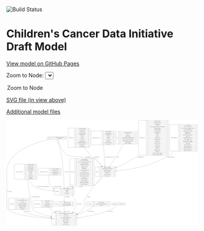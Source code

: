 <link rel='stylesheet' href="assets/style.css">
<link rel='stylesheet' href="https://unpkg.com/leaflet@1.5.1/dist/leaflet.css" integrity="sha512-xwE/Az9zrjBIphAcBb3F6JVqxf46+CDLwfLMHloNu6KEQCAWi6HcDUbeOfBIptF7tcCzusKFjFw2yuvEpDL9wQ==" crossorigin="">
<script type="text/javascript" src="https://code.jquery.com/jquery-3.2.1.min.js"></script>
<script type="text/javascript"  src="https://unpkg.com/leaflet@1.5.1/dist/leaflet.js"></script>
<script type="text/javascript" src="assets/actions.js"></script>

![Build Status](https://github.com/CBIIT/ccdi-model/actions/workflows/model-test-and-deploy.yml/badge.svg)

# Children's Cancer Data Initiative Draft Model

[View model on GitHub Pages](https://cbiit.github.io/ccdi-model/)



Zoom to Node: <select id="node_select">
  <option value="">Zoom to Node</option>
</select>
<div id="model"></div>

<p>
<a href="./model-desc/ccdi-model.svg">SVG file (in view above)</a>
<p>
<a href="./model-desc">Additional model files</a>
<div id='graph' style='display:off;'>
<svg width="3145pt" height="1735pt"
 viewBox="0.00 0.00 3145.30 1735.00" xmlns="http://www.w3.org/2000/svg" xmlns:xlink="http://www.w3.org/1999/xlink">
<g id="graph0" class="graph" transform="scale(1 1) rotate(0) translate(4 1731)">
<title>Perl</title>
<polygon fill="#ffffff" stroke="transparent" points="-4,4 -4,-1731 3141.3036,-1731 3141.3036,4 -4,4"/>
<!-- sequencing_file -->
<g id="node1" class="node">
<title>sequencing_file</title>
<path fill="none" stroke="#000000" d="M2181.3036,-1151.5C2181.3036,-1151.5 2650.3036,-1151.5 2650.3036,-1151.5 2656.3036,-1151.5 2662.3036,-1157.5 2662.3036,-1163.5 2662.3036,-1163.5 2662.3036,-1714.5 2662.3036,-1714.5 2662.3036,-1720.5 2656.3036,-1726.5 2650.3036,-1726.5 2650.3036,-1726.5 2181.3036,-1726.5 2181.3036,-1726.5 2175.3036,-1726.5 2169.3036,-1720.5 2169.3036,-1714.5 2169.3036,-1714.5 2169.3036,-1163.5 2169.3036,-1163.5 2169.3036,-1157.5 2175.3036,-1151.5 2181.3036,-1151.5"/>
<text text-anchor="middle" x="2233.3036" y="-1435.3" font-family="Times,serif" font-size="14.00" fill="#000000">sequencing_file</text>
<polyline fill="none" stroke="#000000" points="2297.3036,-1151.5 2297.3036,-1726.5 "/>
<text text-anchor="middle" x="2307.8036" y="-1435.3" font-family="Times,serif" font-size="14.00" fill="#000000"> </text>
<polyline fill="none" stroke="#000000" points="2318.3036,-1151.5 2318.3036,-1726.5 "/>
<text text-anchor="middle" x="2479.8036" y="-1711.3" font-family="Times,serif" font-size="14.00" fill="#000000">avg_read_length</text>
<polyline fill="none" stroke="#000000" points="2318.3036,-1703.5 2641.3036,-1703.5 "/>
<text text-anchor="middle" x="2479.8036" y="-1688.3" font-family="Times,serif" font-size="14.00" fill="#000000">checksum_algorithm</text>
<polyline fill="none" stroke="#000000" points="2318.3036,-1680.5 2641.3036,-1680.5 "/>
<text text-anchor="middle" x="2479.8036" y="-1665.3" font-family="Times,serif" font-size="14.00" fill="#000000">checksum_value</text>
<polyline fill="none" stroke="#000000" points="2318.3036,-1657.5 2641.3036,-1657.5 "/>
<text text-anchor="middle" x="2479.8036" y="-1642.3" font-family="Times,serif" font-size="14.00" fill="#000000">coverage</text>
<polyline fill="none" stroke="#000000" points="2318.3036,-1634.5 2641.3036,-1634.5 "/>
<text text-anchor="middle" x="2479.8036" y="-1619.3" font-family="Times,serif" font-size="14.00" fill="#000000">custom_assembly_fasta_file_for_alignment</text>
<polyline fill="none" stroke="#000000" points="2318.3036,-1611.5 2641.3036,-1611.5 "/>
<text text-anchor="middle" x="2479.8036" y="-1596.3" font-family="Times,serif" font-size="14.00" fill="#000000">dcf_indexd_guid</text>
<polyline fill="none" stroke="#000000" points="2318.3036,-1588.5 2641.3036,-1588.5 "/>
<text text-anchor="middle" x="2479.8036" y="-1573.3" font-family="Times,serif" font-size="14.00" fill="#000000">design_description</text>
<polyline fill="none" stroke="#000000" points="2318.3036,-1565.5 2641.3036,-1565.5 "/>
<text text-anchor="middle" x="2479.8036" y="-1550.3" font-family="Times,serif" font-size="14.00" fill="#000000">file_description</text>
<polyline fill="none" stroke="#000000" points="2318.3036,-1542.5 2641.3036,-1542.5 "/>
<text text-anchor="middle" x="2479.8036" y="-1527.3" font-family="Times,serif" font-size="14.00" fill="#000000">file_mapping_level</text>
<polyline fill="none" stroke="#000000" points="2318.3036,-1519.5 2641.3036,-1519.5 "/>
<text text-anchor="middle" x="2479.8036" y="-1504.3" font-family="Times,serif" font-size="14.00" fill="#000000">file_name</text>
<polyline fill="none" stroke="#000000" points="2318.3036,-1496.5 2641.3036,-1496.5 "/>
<text text-anchor="middle" x="2479.8036" y="-1481.3" font-family="Times,serif" font-size="14.00" fill="#000000">file_size</text>
<polyline fill="none" stroke="#000000" points="2318.3036,-1473.5 2641.3036,-1473.5 "/>
<text text-anchor="middle" x="2479.8036" y="-1458.3" font-family="Times,serif" font-size="14.00" fill="#000000">file_type</text>
<polyline fill="none" stroke="#000000" points="2318.3036,-1450.5 2641.3036,-1450.5 "/>
<text text-anchor="middle" x="2479.8036" y="-1435.3" font-family="Times,serif" font-size="14.00" fill="#000000">file_url_in_cds</text>
<polyline fill="none" stroke="#000000" points="2318.3036,-1427.5 2641.3036,-1427.5 "/>
<text text-anchor="middle" x="2479.8036" y="-1412.3" font-family="Times,serif" font-size="14.00" fill="#000000">instrument_model</text>
<polyline fill="none" stroke="#000000" points="2318.3036,-1404.5 2641.3036,-1404.5 "/>
<text text-anchor="middle" x="2479.8036" y="-1389.3" font-family="Times,serif" font-size="14.00" fill="#000000">library_id</text>
<polyline fill="none" stroke="#000000" points="2318.3036,-1381.5 2641.3036,-1381.5 "/>
<text text-anchor="middle" x="2479.8036" y="-1366.3" font-family="Times,serif" font-size="14.00" fill="#000000">library_layout</text>
<polyline fill="none" stroke="#000000" points="2318.3036,-1358.5 2641.3036,-1358.5 "/>
<text text-anchor="middle" x="2479.8036" y="-1343.3" font-family="Times,serif" font-size="14.00" fill="#000000">library_selection</text>
<polyline fill="none" stroke="#000000" points="2318.3036,-1335.5 2641.3036,-1335.5 "/>
<text text-anchor="middle" x="2479.8036" y="-1320.3" font-family="Times,serif" font-size="14.00" fill="#000000">library_source</text>
<polyline fill="none" stroke="#000000" points="2318.3036,-1312.5 2641.3036,-1312.5 "/>
<text text-anchor="middle" x="2479.8036" y="-1297.3" font-family="Times,serif" font-size="14.00" fill="#000000">library_strategy</text>
<polyline fill="none" stroke="#000000" points="2318.3036,-1289.5 2641.3036,-1289.5 "/>
<text text-anchor="middle" x="2479.8036" y="-1274.3" font-family="Times,serif" font-size="14.00" fill="#000000">md5sum</text>
<polyline fill="none" stroke="#000000" points="2318.3036,-1266.5 2641.3036,-1266.5 "/>
<text text-anchor="middle" x="2479.8036" y="-1251.3" font-family="Times,serif" font-size="14.00" fill="#000000">number_of_bp</text>
<polyline fill="none" stroke="#000000" points="2318.3036,-1243.5 2641.3036,-1243.5 "/>
<text text-anchor="middle" x="2479.8036" y="-1228.3" font-family="Times,serif" font-size="14.00" fill="#000000">number_of_reads</text>
<polyline fill="none" stroke="#000000" points="2318.3036,-1220.5 2641.3036,-1220.5 "/>
<text text-anchor="middle" x="2479.8036" y="-1205.3" font-family="Times,serif" font-size="14.00" fill="#000000">platform</text>
<polyline fill="none" stroke="#000000" points="2318.3036,-1197.5 2641.3036,-1197.5 "/>
<text text-anchor="middle" x="2479.8036" y="-1182.3" font-family="Times,serif" font-size="14.00" fill="#000000">reference_genome_assembly</text>
<polyline fill="none" stroke="#000000" points="2318.3036,-1174.5 2641.3036,-1174.5 "/>
<text text-anchor="middle" x="2479.8036" y="-1159.3" font-family="Times,serif" font-size="14.00" fill="#000000">sequence_alignment_software</text>
<polyline fill="none" stroke="#000000" points="2641.3036,-1151.5 2641.3036,-1726.5 "/>
<text text-anchor="middle" x="2651.8036" y="-1435.3" font-family="Times,serif" font-size="14.00" fill="#000000"> </text>
</g>
<!-- sample -->
<g id="node8" class="node">
<title>sample</title>
<path fill="none" stroke="#000000" d="M1466.8036,-800.5C1466.8036,-800.5 1780.8036,-800.5 1780.8036,-800.5 1786.8036,-800.5 1792.8036,-806.5 1792.8036,-812.5 1792.8036,-812.5 1792.8036,-949.5 1792.8036,-949.5 1792.8036,-955.5 1786.8036,-961.5 1780.8036,-961.5 1780.8036,-961.5 1466.8036,-961.5 1466.8036,-961.5 1460.8036,-961.5 1454.8036,-955.5 1454.8036,-949.5 1454.8036,-949.5 1454.8036,-812.5 1454.8036,-812.5 1454.8036,-806.5 1460.8036,-800.5 1466.8036,-800.5"/>
<text text-anchor="middle" x="1488.8036" y="-877.3" font-family="Times,serif" font-size="14.00" fill="#000000">sample</text>
<polyline fill="none" stroke="#000000" points="1522.8036,-800.5 1522.8036,-961.5 "/>
<text text-anchor="middle" x="1533.3036" y="-877.3" font-family="Times,serif" font-size="14.00" fill="#000000"> </text>
<polyline fill="none" stroke="#000000" points="1543.8036,-800.5 1543.8036,-961.5 "/>
<text text-anchor="middle" x="1657.8036" y="-946.3" font-family="Times,serif" font-size="14.00" fill="#000000">alternate_sample_id</text>
<polyline fill="none" stroke="#000000" points="1543.8036,-938.5 1771.8036,-938.5 "/>
<text text-anchor="middle" x="1657.8036" y="-923.3" font-family="Times,serif" font-size="14.00" fill="#000000">participant_age_at_collection</text>
<polyline fill="none" stroke="#000000" points="1543.8036,-915.5 1771.8036,-915.5 "/>
<text text-anchor="middle" x="1657.8036" y="-900.3" font-family="Times,serif" font-size="14.00" fill="#000000">sample_anatomic_site</text>
<polyline fill="none" stroke="#000000" points="1543.8036,-892.5 1771.8036,-892.5 "/>
<text text-anchor="middle" x="1657.8036" y="-877.3" font-family="Times,serif" font-size="14.00" fill="#000000">sample_description</text>
<polyline fill="none" stroke="#000000" points="1543.8036,-869.5 1771.8036,-869.5 "/>
<text text-anchor="middle" x="1657.8036" y="-854.3" font-family="Times,serif" font-size="14.00" fill="#000000">sample_id</text>
<polyline fill="none" stroke="#000000" points="1543.8036,-846.5 1771.8036,-846.5 "/>
<text text-anchor="middle" x="1657.8036" y="-831.3" font-family="Times,serif" font-size="14.00" fill="#000000">sample_tumor_status</text>
<polyline fill="none" stroke="#000000" points="1543.8036,-823.5 1771.8036,-823.5 "/>
<text text-anchor="middle" x="1657.8036" y="-808.3" font-family="Times,serif" font-size="14.00" fill="#000000">sample_type</text>
<polyline fill="none" stroke="#000000" points="1771.8036,-800.5 1771.8036,-961.5 "/>
<text text-anchor="middle" x="1782.3036" y="-877.3" font-family="Times,serif" font-size="14.00" fill="#000000"> </text>
</g>
<!-- sequencing_file&#45;&gt;sample -->
<g id="edge4" class="edge">
<title>sequencing_file&#45;&gt;sample</title>
<path fill="none" stroke="#000000" d="M2169.1177,-1157.5135C2166.3536,-1155.3104 2163.582,-1153.1385 2160.8036,-1151 2051.5277,-1066.8907 1911.9763,-997.6705 1802.5246,-950.38"/>
<polygon fill="#000000" stroke="#000000" points="1803.6021,-947.0337 1793.0326,-946.3012 1800.8384,-953.465 1803.6021,-947.0337"/>
<text text-anchor="middle" x="2201.3036" y="-1121.8" font-family="Times,serif" font-size="14.00" fill="#000000">of_sequencing_file</text>
</g>
<!-- study -->
<g id="node2" class="node">
<title>study</title>
<path fill="none" stroke="#000000" d="M751.8036,-.5C751.8036,-.5 1141.8036,-.5 1141.8036,-.5 1147.8036,-.5 1153.8036,-6.5 1153.8036,-12.5 1153.8036,-12.5 1153.8036,-195.5 1153.8036,-195.5 1153.8036,-201.5 1147.8036,-207.5 1141.8036,-207.5 1141.8036,-207.5 751.8036,-207.5 751.8036,-207.5 745.8036,-207.5 739.8036,-201.5 739.8036,-195.5 739.8036,-195.5 739.8036,-12.5 739.8036,-12.5 739.8036,-6.5 745.8036,-.5 751.8036,-.5"/>
<text text-anchor="middle" x="767.8036" y="-100.3" font-family="Times,serif" font-size="14.00" fill="#000000">study</text>
<polyline fill="none" stroke="#000000" points="795.8036,-.5 795.8036,-207.5 "/>
<text text-anchor="middle" x="806.3036" y="-100.3" font-family="Times,serif" font-size="14.00" fill="#000000"> </text>
<polyline fill="none" stroke="#000000" points="816.8036,-.5 816.8036,-207.5 "/>
<text text-anchor="middle" x="974.8036" y="-192.3" font-family="Times,serif" font-size="14.00" fill="#000000">experimental_strategy_and_data_subtype</text>
<polyline fill="none" stroke="#000000" points="816.8036,-184.5 1132.8036,-184.5 "/>
<text text-anchor="middle" x="974.8036" y="-169.3" font-family="Times,serif" font-size="14.00" fill="#000000">external_url</text>
<polyline fill="none" stroke="#000000" points="816.8036,-161.5 1132.8036,-161.5 "/>
<text text-anchor="middle" x="974.8036" y="-146.3" font-family="Times,serif" font-size="14.00" fill="#000000">phs_accession</text>
<polyline fill="none" stroke="#000000" points="816.8036,-138.5 1132.8036,-138.5 "/>
<text text-anchor="middle" x="974.8036" y="-123.3" font-family="Times,serif" font-size="14.00" fill="#000000">size_of_data_being_uploaded</text>
<polyline fill="none" stroke="#000000" points="816.8036,-115.5 1132.8036,-115.5 "/>
<text text-anchor="middle" x="974.8036" y="-100.3" font-family="Times,serif" font-size="14.00" fill="#000000">study_acronym</text>
<polyline fill="none" stroke="#000000" points="816.8036,-92.5 1132.8036,-92.5 "/>
<text text-anchor="middle" x="974.8036" y="-77.3" font-family="Times,serif" font-size="14.00" fill="#000000">study_data_types</text>
<polyline fill="none" stroke="#000000" points="816.8036,-69.5 1132.8036,-69.5 "/>
<text text-anchor="middle" x="974.8036" y="-54.3" font-family="Times,serif" font-size="14.00" fill="#000000">study_description</text>
<polyline fill="none" stroke="#000000" points="816.8036,-46.5 1132.8036,-46.5 "/>
<text text-anchor="middle" x="974.8036" y="-31.3" font-family="Times,serif" font-size="14.00" fill="#000000">study_name</text>
<polyline fill="none" stroke="#000000" points="816.8036,-23.5 1132.8036,-23.5 "/>
<text text-anchor="middle" x="974.8036" y="-8.3" font-family="Times,serif" font-size="14.00" fill="#000000">study_short_title</text>
<polyline fill="none" stroke="#000000" points="1132.8036,-.5 1132.8036,-207.5 "/>
<text text-anchor="middle" x="1143.3036" y="-100.3" font-family="Times,serif" font-size="14.00" fill="#000000"> </text>
</g>
<!-- study_arm -->
<g id="node3" class="node">
<title>study_arm</title>
<path fill="none" stroke="#000000" d="M798.3036,-317C798.3036,-317 1095.3036,-317 1095.3036,-317 1101.3036,-317 1107.3036,-323 1107.3036,-329 1107.3036,-329 1107.3036,-374 1107.3036,-374 1107.3036,-380 1101.3036,-386 1095.3036,-386 1095.3036,-386 798.3036,-386 798.3036,-386 792.3036,-386 786.3036,-380 786.3036,-374 786.3036,-374 786.3036,-329 786.3036,-329 786.3036,-323 792.3036,-317 798.3036,-317"/>
<text text-anchor="middle" x="832.3036" y="-347.8" font-family="Times,serif" font-size="14.00" fill="#000000">study_arm</text>
<polyline fill="none" stroke="#000000" points="878.3036,-317 878.3036,-386 "/>
<text text-anchor="middle" x="888.8036" y="-347.8" font-family="Times,serif" font-size="14.00" fill="#000000"> </text>
<polyline fill="none" stroke="#000000" points="899.3036,-317 899.3036,-386 "/>
<text text-anchor="middle" x="992.8036" y="-370.8" font-family="Times,serif" font-size="14.00" fill="#000000">clinical_trial_arm</text>
<polyline fill="none" stroke="#000000" points="899.3036,-363 1086.3036,-363 "/>
<text text-anchor="middle" x="992.8036" y="-347.8" font-family="Times,serif" font-size="14.00" fill="#000000">clinical_trial_identifier</text>
<polyline fill="none" stroke="#000000" points="899.3036,-340 1086.3036,-340 "/>
<text text-anchor="middle" x="992.8036" y="-324.8" font-family="Times,serif" font-size="14.00" fill="#000000">clinical_trial_repository</text>
<polyline fill="none" stroke="#000000" points="1086.3036,-317 1086.3036,-386 "/>
<text text-anchor="middle" x="1096.8036" y="-347.8" font-family="Times,serif" font-size="14.00" fill="#000000"> </text>
</g>
<!-- study_arm&#45;&gt;study -->
<g id="edge20" class="edge">
<title>study_arm&#45;&gt;study</title>
<path fill="none" stroke="#000000" d="M946.8036,-316.8256C946.8036,-290.8629 946.8036,-253.7725 946.8036,-217.8091"/>
<polygon fill="#000000" stroke="#000000" points="950.3037,-217.7056 946.8036,-207.7056 943.3037,-217.7056 950.3037,-217.7056"/>
<text text-anchor="middle" x="995.3036" y="-229.8" font-family="Times,serif" font-size="14.00" fill="#000000">of_study_arm</text>
</g>
<!-- sample_diagnosis -->
<g id="node4" class="node">
<title>sample_diagnosis</title>
<path fill="none" stroke="#000000" d="M2692.3036,-1220.5C2692.3036,-1220.5 3125.3036,-1220.5 3125.3036,-1220.5 3131.3036,-1220.5 3137.3036,-1226.5 3137.3036,-1232.5 3137.3036,-1232.5 3137.3036,-1645.5 3137.3036,-1645.5 3137.3036,-1651.5 3131.3036,-1657.5 3125.3036,-1657.5 3125.3036,-1657.5 2692.3036,-1657.5 2692.3036,-1657.5 2686.3036,-1657.5 2680.3036,-1651.5 2680.3036,-1645.5 2680.3036,-1645.5 2680.3036,-1232.5 2680.3036,-1232.5 2680.3036,-1226.5 2686.3036,-1220.5 2692.3036,-1220.5"/>
<text text-anchor="middle" x="2751.8036" y="-1435.3" font-family="Times,serif" font-size="14.00" fill="#000000">sample_diagnosis</text>
<polyline fill="none" stroke="#000000" points="2823.3036,-1220.5 2823.3036,-1657.5 "/>
<text text-anchor="middle" x="2833.8036" y="-1435.3" font-family="Times,serif" font-size="14.00" fill="#000000"> </text>
<polyline fill="none" stroke="#000000" points="2844.3036,-1220.5 2844.3036,-1657.5 "/>
<text text-anchor="middle" x="2980.3036" y="-1642.3" font-family="Times,serif" font-size="14.00" fill="#000000">age_at_diagnosis</text>
<polyline fill="none" stroke="#000000" points="2844.3036,-1634.5 3116.3036,-1634.5 "/>
<text text-anchor="middle" x="2980.3036" y="-1619.3" font-family="Times,serif" font-size="14.00" fill="#000000">days_to_last_followup</text>
<polyline fill="none" stroke="#000000" points="2844.3036,-1611.5 3116.3036,-1611.5 "/>
<text text-anchor="middle" x="2980.3036" y="-1596.3" font-family="Times,serif" font-size="14.00" fill="#000000">days_to_last_known_disease_status</text>
<polyline fill="none" stroke="#000000" points="2844.3036,-1588.5 3116.3036,-1588.5 "/>
<text text-anchor="middle" x="2980.3036" y="-1573.3" font-family="Times,serif" font-size="14.00" fill="#000000">days_to_recurrence</text>
<polyline fill="none" stroke="#000000" points="2844.3036,-1565.5 3116.3036,-1565.5 "/>
<text text-anchor="middle" x="2980.3036" y="-1550.3" font-family="Times,serif" font-size="14.00" fill="#000000">diagnosis_finer_resolution</text>
<polyline fill="none" stroke="#000000" points="2844.3036,-1542.5 3116.3036,-1542.5 "/>
<text text-anchor="middle" x="2980.3036" y="-1527.3" font-family="Times,serif" font-size="14.00" fill="#000000">diagnosis_icd_cm</text>
<polyline fill="none" stroke="#000000" points="2844.3036,-1519.5 3116.3036,-1519.5 "/>
<text text-anchor="middle" x="2980.3036" y="-1504.3" font-family="Times,serif" font-size="14.00" fill="#000000">diagnosis_icd_o</text>
<polyline fill="none" stroke="#000000" points="2844.3036,-1496.5 3116.3036,-1496.5 "/>
<text text-anchor="middle" x="2980.3036" y="-1481.3" font-family="Times,serif" font-size="14.00" fill="#000000">last_known_disease_status</text>
<polyline fill="none" stroke="#000000" points="2844.3036,-1473.5 3116.3036,-1473.5 "/>
<text text-anchor="middle" x="2980.3036" y="-1458.3" font-family="Times,serif" font-size="14.00" fill="#000000">primary_site</text>
<polyline fill="none" stroke="#000000" points="2844.3036,-1450.5 3116.3036,-1450.5 "/>
<text text-anchor="middle" x="2980.3036" y="-1435.3" font-family="Times,serif" font-size="14.00" fill="#000000">progression_or_recurrence</text>
<polyline fill="none" stroke="#000000" points="2844.3036,-1427.5 3116.3036,-1427.5 "/>
<text text-anchor="middle" x="2980.3036" y="-1412.3" font-family="Times,serif" font-size="14.00" fill="#000000">sample_diagnosis_id</text>
<polyline fill="none" stroke="#000000" points="2844.3036,-1404.5 3116.3036,-1404.5 "/>
<text text-anchor="middle" x="2980.3036" y="-1389.3" font-family="Times,serif" font-size="14.00" fill="#000000">site_of_resection_or_biopsy</text>
<polyline fill="none" stroke="#000000" points="2844.3036,-1381.5 3116.3036,-1381.5 "/>
<text text-anchor="middle" x="2980.3036" y="-1366.3" font-family="Times,serif" font-size="14.00" fill="#000000">tissue_or_organ_of_origin</text>
<polyline fill="none" stroke="#000000" points="2844.3036,-1358.5 3116.3036,-1358.5 "/>
<text text-anchor="middle" x="2980.3036" y="-1343.3" font-family="Times,serif" font-size="14.00" fill="#000000">tumor_grade</text>
<polyline fill="none" stroke="#000000" points="2844.3036,-1335.5 3116.3036,-1335.5 "/>
<text text-anchor="middle" x="2980.3036" y="-1320.3" font-family="Times,serif" font-size="14.00" fill="#000000">tumor_incidence_type</text>
<polyline fill="none" stroke="#000000" points="2844.3036,-1312.5 3116.3036,-1312.5 "/>
<text text-anchor="middle" x="2980.3036" y="-1297.3" font-family="Times,serif" font-size="14.00" fill="#000000">tumor_morphology</text>
<polyline fill="none" stroke="#000000" points="2844.3036,-1289.5 3116.3036,-1289.5 "/>
<text text-anchor="middle" x="2980.3036" y="-1274.3" font-family="Times,serif" font-size="14.00" fill="#000000">tumor_stage_clinical_m</text>
<polyline fill="none" stroke="#000000" points="2844.3036,-1266.5 3116.3036,-1266.5 "/>
<text text-anchor="middle" x="2980.3036" y="-1251.3" font-family="Times,serif" font-size="14.00" fill="#000000">tumor_stage_clinical_n</text>
<polyline fill="none" stroke="#000000" points="2844.3036,-1243.5 3116.3036,-1243.5 "/>
<text text-anchor="middle" x="2980.3036" y="-1228.3" font-family="Times,serif" font-size="14.00" fill="#000000">tumor_stage_clinical_t</text>
<polyline fill="none" stroke="#000000" points="3116.3036,-1220.5 3116.3036,-1657.5 "/>
<text text-anchor="middle" x="3126.8036" y="-1435.3" font-family="Times,serif" font-size="14.00" fill="#000000"> </text>
</g>
<!-- sample_diagnosis&#45;&gt;sample -->
<g id="edge1" class="edge">
<title>sample_diagnosis&#45;&gt;sample</title>
<path fill="none" stroke="#000000" d="M2755.1243,-1220.1983C2729.6561,-1194.1205 2701.7046,-1170.0474 2671.8036,-1151 2400.4431,-978.1389 2023.1892,-915.7257 1803.1307,-893.3462"/>
<polygon fill="#000000" stroke="#000000" points="1803.3953,-889.8553 1793.0965,-892.3425 1802.6985,-896.8206 1803.3953,-889.8553"/>
<text text-anchor="middle" x="2695.8036" y="-1121.8" font-family="Times,serif" font-size="14.00" fill="#000000">of_sample_diagnosis</text>
</g>
<!-- study_admin -->
<g id="node5" class="node">
<title>study_admin</title>
<path fill="none" stroke="#000000" d="M42.8036,-259.5C42.8036,-259.5 368.8036,-259.5 368.8036,-259.5 374.8036,-259.5 380.8036,-265.5 380.8036,-271.5 380.8036,-271.5 380.8036,-431.5 380.8036,-431.5 380.8036,-437.5 374.8036,-443.5 368.8036,-443.5 368.8036,-443.5 42.8036,-443.5 42.8036,-443.5 36.8036,-443.5 30.8036,-437.5 30.8036,-431.5 30.8036,-431.5 30.8036,-271.5 30.8036,-271.5 30.8036,-265.5 36.8036,-259.5 42.8036,-259.5"/>
<text text-anchor="middle" x="84.8036" y="-347.8" font-family="Times,serif" font-size="14.00" fill="#000000">study_admin</text>
<polyline fill="none" stroke="#000000" points="138.8036,-259.5 138.8036,-443.5 "/>
<text text-anchor="middle" x="149.3036" y="-347.8" font-family="Times,serif" font-size="14.00" fill="#000000"> </text>
<polyline fill="none" stroke="#000000" points="159.8036,-259.5 159.8036,-443.5 "/>
<text text-anchor="middle" x="259.8036" y="-428.3" font-family="Times,serif" font-size="14.00" fill="#000000">acl</text>
<polyline fill="none" stroke="#000000" points="159.8036,-420.5 359.8036,-420.5 "/>
<text text-anchor="middle" x="259.8036" y="-405.3" font-family="Times,serif" font-size="14.00" fill="#000000">adult_or_childhood_study</text>
<polyline fill="none" stroke="#000000" points="159.8036,-397.5 359.8036,-397.5 "/>
<text text-anchor="middle" x="259.8036" y="-382.3" font-family="Times,serif" font-size="14.00" fill="#000000">data_types</text>
<polyline fill="none" stroke="#000000" points="159.8036,-374.5 359.8036,-374.5 "/>
<text text-anchor="middle" x="259.8036" y="-359.3" font-family="Times,serif" font-size="14.00" fill="#000000">file_types_and_format</text>
<polyline fill="none" stroke="#000000" points="159.8036,-351.5 359.8036,-351.5 "/>
<text text-anchor="middle" x="259.8036" y="-336.3" font-family="Times,serif" font-size="14.00" fill="#000000">number_of_participants</text>
<polyline fill="none" stroke="#000000" points="159.8036,-328.5 359.8036,-328.5 "/>
<text text-anchor="middle" x="259.8036" y="-313.3" font-family="Times,serif" font-size="14.00" fill="#000000">number_of_samples</text>
<polyline fill="none" stroke="#000000" points="159.8036,-305.5 359.8036,-305.5 "/>
<text text-anchor="middle" x="259.8036" y="-290.3" font-family="Times,serif" font-size="14.00" fill="#000000">organism_species</text>
<polyline fill="none" stroke="#000000" points="159.8036,-282.5 359.8036,-282.5 "/>
<text text-anchor="middle" x="259.8036" y="-267.3" font-family="Times,serif" font-size="14.00" fill="#000000">study_admin_id</text>
<polyline fill="none" stroke="#000000" points="359.8036,-259.5 359.8036,-443.5 "/>
<text text-anchor="middle" x="370.3036" y="-347.8" font-family="Times,serif" font-size="14.00" fill="#000000"> </text>
</g>
<!-- study_admin&#45;&gt;study -->
<g id="edge11" class="edge">
<title>study_admin&#45;&gt;study</title>
<path fill="none" stroke="#000000" d="M248.6518,-259.3385C258.0038,-246.5666 269.0136,-234.8228 281.8036,-226 353.2554,-176.7109 564.1167,-143.6524 729.4505,-124.5225"/>
<polygon fill="#000000" stroke="#000000" points="730.2375,-127.9553 739.7738,-123.3393 729.4403,-121.0009 730.2375,-127.9553"/>
<text text-anchor="middle" x="338.3036" y="-229.8" font-family="Times,serif" font-size="14.00" fill="#000000">of_study_admin</text>
</g>
<!-- synonym -->
<g id="node6" class="node">
<title>synonym</title>
<path fill="none" stroke="#000000" d="M681.3036,-1416C681.3036,-1416 982.3036,-1416 982.3036,-1416 988.3036,-1416 994.3036,-1422 994.3036,-1428 994.3036,-1428 994.3036,-1450 994.3036,-1450 994.3036,-1456 988.3036,-1462 982.3036,-1462 982.3036,-1462 681.3036,-1462 681.3036,-1462 675.3036,-1462 669.3036,-1456 669.3036,-1450 669.3036,-1450 669.3036,-1428 669.3036,-1428 669.3036,-1422 675.3036,-1416 681.3036,-1416"/>
<text text-anchor="middle" x="709.3036" y="-1435.3" font-family="Times,serif" font-size="14.00" fill="#000000">synonym</text>
<polyline fill="none" stroke="#000000" points="749.3036,-1416 749.3036,-1462 "/>
<text text-anchor="middle" x="759.8036" y="-1435.3" font-family="Times,serif" font-size="14.00" fill="#000000"> </text>
<polyline fill="none" stroke="#000000" points="770.3036,-1416 770.3036,-1462 "/>
<text text-anchor="middle" x="871.8036" y="-1446.8" font-family="Times,serif" font-size="14.00" fill="#000000">repository_of_synonym_id</text>
<polyline fill="none" stroke="#000000" points="770.3036,-1439 973.3036,-1439 "/>
<text text-anchor="middle" x="871.8036" y="-1423.8" font-family="Times,serif" font-size="14.00" fill="#000000">synonym_id</text>
<polyline fill="none" stroke="#000000" points="973.3036,-1416 973.3036,-1462 "/>
<text text-anchor="middle" x="983.8036" y="-1435.3" font-family="Times,serif" font-size="14.00" fill="#000000"> </text>
</g>
<!-- synonym&#45;&gt;study -->
<g id="edge5" class="edge">
<title>synonym&#45;&gt;study</title>
<path fill="none" stroke="#000000" d="M709.9272,-1415.9889C479.4952,-1364.6637 2.8036,-1217.7874 2.8036,-881 2.8036,-881 2.8036,-881 2.8036,-351.5 2.8036,-309.5306 -8.4108,-288.1294 21.8036,-259 120.3213,-164.0201 488.2393,-126.9438 729.3181,-112.6801"/>
<polygon fill="#000000" stroke="#000000" points="729.8472,-116.1553 739.6266,-112.0795 729.4399,-109.1672 729.8472,-116.1553"/>
<text text-anchor="middle" x="45.3036" y="-549.3" font-family="Times,serif" font-size="14.00" fill="#000000">of_synonym</text>
</g>
<!-- synonym&#45;&gt;sample -->
<g id="edge7" class="edge">
<title>synonym&#45;&gt;sample</title>
<path fill="none" stroke="#000000" d="M837.9785,-1415.7458C854.2882,-1359.3679 904.26,-1215.318 1003.8036,-1151 1024.5653,-1137.5853 1424.13,-1111.8852 1445.8036,-1100 1499.8961,-1070.3372 1543.8388,-1016.8743 1574.5303,-970.1992"/>
<polygon fill="#000000" stroke="#000000" points="1577.6185,-971.8689 1580.1063,-961.5702 1571.7392,-968.0697 1577.6185,-971.8689"/>
<text text-anchor="middle" x="1342.3036" y="-1121.8" font-family="Times,serif" font-size="14.00" fill="#000000">of_synonym</text>
</g>
<!-- participant -->
<g id="node12" class="node">
<title>participant</title>
<path fill="none" stroke="#000000" d="M794.8036,-495.5C794.8036,-495.5 1098.8036,-495.5 1098.8036,-495.5 1104.8036,-495.5 1110.8036,-501.5 1110.8036,-507.5 1110.8036,-507.5 1110.8036,-598.5 1110.8036,-598.5 1110.8036,-604.5 1104.8036,-610.5 1098.8036,-610.5 1098.8036,-610.5 794.8036,-610.5 794.8036,-610.5 788.8036,-610.5 782.8036,-604.5 782.8036,-598.5 782.8036,-598.5 782.8036,-507.5 782.8036,-507.5 782.8036,-501.5 788.8036,-495.5 794.8036,-495.5"/>
<text text-anchor="middle" x="830.8036" y="-549.3" font-family="Times,serif" font-size="14.00" fill="#000000">participant</text>
<polyline fill="none" stroke="#000000" points="878.8036,-495.5 878.8036,-610.5 "/>
<text text-anchor="middle" x="889.3036" y="-549.3" font-family="Times,serif" font-size="14.00" fill="#000000"> </text>
<polyline fill="none" stroke="#000000" points="899.8036,-495.5 899.8036,-610.5 "/>
<text text-anchor="middle" x="994.8036" y="-595.3" font-family="Times,serif" font-size="14.00" fill="#000000">alternate_participant_id</text>
<polyline fill="none" stroke="#000000" points="899.8036,-587.5 1089.8036,-587.5 "/>
<text text-anchor="middle" x="994.8036" y="-572.3" font-family="Times,serif" font-size="14.00" fill="#000000">ethnicity</text>
<polyline fill="none" stroke="#000000" points="899.8036,-564.5 1089.8036,-564.5 "/>
<text text-anchor="middle" x="994.8036" y="-549.3" font-family="Times,serif" font-size="14.00" fill="#000000">gender</text>
<polyline fill="none" stroke="#000000" points="899.8036,-541.5 1089.8036,-541.5 "/>
<text text-anchor="middle" x="994.8036" y="-526.3" font-family="Times,serif" font-size="14.00" fill="#000000">participant_id</text>
<polyline fill="none" stroke="#000000" points="899.8036,-518.5 1089.8036,-518.5 "/>
<text text-anchor="middle" x="994.8036" y="-503.3" font-family="Times,serif" font-size="14.00" fill="#000000">race</text>
<polyline fill="none" stroke="#000000" points="1089.8036,-495.5 1089.8036,-610.5 "/>
<text text-anchor="middle" x="1100.3036" y="-549.3" font-family="Times,serif" font-size="14.00" fill="#000000"> </text>
</g>
<!-- synonym&#45;&gt;participant -->
<g id="edge6" class="edge">
<title>synonym&#45;&gt;participant</title>
<path fill="none" stroke="#000000" d="M838.3758,-1415.8074C853.5478,-1361.2509 891.0687,-1220.3117 908.8036,-1100 934.0613,-928.654 942.6113,-724.5688 945.4444,-620.8284"/>
<polygon fill="#000000" stroke="#000000" points="948.9439,-620.8924 945.7088,-610.8036 941.9463,-620.7078 948.9439,-620.8924"/>
<text text-anchor="middle" x="987.3036" y="-877.3" font-family="Times,serif" font-size="14.00" fill="#000000">of_synonym</text>
</g>
<!-- study_personnel -->
<g id="node7" class="node">
<title>study_personnel</title>
<path fill="none" stroke="#000000" d="M449.3036,-294C449.3036,-294 756.3036,-294 756.3036,-294 762.3036,-294 768.3036,-300 768.3036,-306 768.3036,-306 768.3036,-397 768.3036,-397 768.3036,-403 762.3036,-409 756.3036,-409 756.3036,-409 449.3036,-409 449.3036,-409 443.3036,-409 437.3036,-403 437.3036,-397 437.3036,-397 437.3036,-306 437.3036,-306 437.3036,-300 443.3036,-294 449.3036,-294"/>
<text text-anchor="middle" x="504.3036" y="-347.8" font-family="Times,serif" font-size="14.00" fill="#000000">study_personnel</text>
<polyline fill="none" stroke="#000000" points="571.3036,-294 571.3036,-409 "/>
<text text-anchor="middle" x="581.8036" y="-347.8" font-family="Times,serif" font-size="14.00" fill="#000000"> </text>
<polyline fill="none" stroke="#000000" points="592.3036,-294 592.3036,-409 "/>
<text text-anchor="middle" x="669.8036" y="-393.8" font-family="Times,serif" font-size="14.00" fill="#000000">email_address</text>
<polyline fill="none" stroke="#000000" points="592.3036,-386 747.3036,-386 "/>
<text text-anchor="middle" x="669.8036" y="-370.8" font-family="Times,serif" font-size="14.00" fill="#000000">institution</text>
<polyline fill="none" stroke="#000000" points="592.3036,-363 747.3036,-363 "/>
<text text-anchor="middle" x="669.8036" y="-347.8" font-family="Times,serif" font-size="14.00" fill="#000000">personnel_name</text>
<polyline fill="none" stroke="#000000" points="592.3036,-340 747.3036,-340 "/>
<text text-anchor="middle" x="669.8036" y="-324.8" font-family="Times,serif" font-size="14.00" fill="#000000">personnel_type</text>
<polyline fill="none" stroke="#000000" points="592.3036,-317 747.3036,-317 "/>
<text text-anchor="middle" x="669.8036" y="-301.8" font-family="Times,serif" font-size="14.00" fill="#000000">study_personnel_id</text>
<polyline fill="none" stroke="#000000" points="747.3036,-294 747.3036,-409 "/>
<text text-anchor="middle" x="757.8036" y="-347.8" font-family="Times,serif" font-size="14.00" fill="#000000"> </text>
</g>
<!-- study_personnel&#45;&gt;study -->
<g id="edge21" class="edge">
<title>study_personnel&#45;&gt;study</title>
<path fill="none" stroke="#000000" d="M683.0222,-293.7846C716.2925,-269.8474 756.0422,-241.2484 794.4657,-213.6036"/>
<polygon fill="#000000" stroke="#000000" points="796.5686,-216.4024 802.6419,-207.721 792.4804,-210.7202 796.5686,-216.4024"/>
<text text-anchor="middle" x="844.3036" y="-229.8" font-family="Times,serif" font-size="14.00" fill="#000000">of_study_personnel</text>
</g>
<!-- sample&#45;&gt;study -->
<g id="edge9" class="edge">
<title>sample&#45;&gt;study</title>
<path fill="none" stroke="#000000" d="M1559.3535,-800.0242C1468.069,-684.7611 1310.1047,-482.9712 1291.8036,-444 1255.9219,-367.5917 1300.7254,-325.5572 1248.8036,-259 1225.6773,-229.355 1195.3213,-204.8592 1162.7754,-184.7873"/>
<polygon fill="#000000" stroke="#000000" points="1164.3751,-181.6653 1154.0014,-179.5118 1160.768,-187.6644 1164.3751,-181.6653"/>
<text text-anchor="middle" x="1348.3036" y="-465.8" font-family="Times,serif" font-size="14.00" fill="#000000">of_sample</text>
</g>
<!-- sample&#45;&gt;participant -->
<g id="edge8" class="edge">
<title>sample&#45;&gt;participant</title>
<path fill="none" stroke="#000000" d="M1581.1032,-800.3468C1550.4588,-751.2659 1504.2948,-692.3556 1445.8036,-662 1394.398,-635.3216 1242.3681,-656.439 1185.8036,-644 1152.9473,-636.7746 1118.6034,-625.8545 1086.5307,-614.0597"/>
<polygon fill="#000000" stroke="#000000" points="1087.6955,-610.7586 1077.1028,-610.5439 1085.2496,-617.3174 1087.6955,-610.7586"/>
<text text-anchor="middle" x="1222.3036" y="-632.8" font-family="Times,serif" font-size="14.00" fill="#000000">of_sample</text>
</g>
<!-- clinical_measure_file -->
<g id="node9" class="node">
<title>clinical_measure_file</title>
<path fill="none" stroke="#000000" d="M136.8036,-754.5C136.8036,-754.5 488.8036,-754.5 488.8036,-754.5 494.8036,-754.5 500.8036,-760.5 500.8036,-766.5 500.8036,-766.5 500.8036,-995.5 500.8036,-995.5 500.8036,-1001.5 494.8036,-1007.5 488.8036,-1007.5 488.8036,-1007.5 136.8036,-1007.5 136.8036,-1007.5 130.8036,-1007.5 124.8036,-1001.5 124.8036,-995.5 124.8036,-995.5 124.8036,-766.5 124.8036,-766.5 124.8036,-760.5 130.8036,-754.5 136.8036,-754.5"/>
<text text-anchor="middle" x="208.3036" y="-877.3" font-family="Times,serif" font-size="14.00" fill="#000000">clinical_measure_file</text>
<polyline fill="none" stroke="#000000" points="291.8036,-754.5 291.8036,-1007.5 "/>
<text text-anchor="middle" x="302.3036" y="-877.3" font-family="Times,serif" font-size="14.00" fill="#000000"> </text>
<polyline fill="none" stroke="#000000" points="312.8036,-754.5 312.8036,-1007.5 "/>
<text text-anchor="middle" x="396.3036" y="-992.3" font-family="Times,serif" font-size="14.00" fill="#000000">checksum_algorithm</text>
<polyline fill="none" stroke="#000000" points="312.8036,-984.5 479.8036,-984.5 "/>
<text text-anchor="middle" x="396.3036" y="-969.3" font-family="Times,serif" font-size="14.00" fill="#000000">checksum_value</text>
<polyline fill="none" stroke="#000000" points="312.8036,-961.5 479.8036,-961.5 "/>
<text text-anchor="middle" x="396.3036" y="-946.3" font-family="Times,serif" font-size="14.00" fill="#000000">dcf_indexd_guid</text>
<polyline fill="none" stroke="#000000" points="312.8036,-938.5 479.8036,-938.5 "/>
<text text-anchor="middle" x="396.3036" y="-923.3" font-family="Times,serif" font-size="14.00" fill="#000000">file_description</text>
<polyline fill="none" stroke="#000000" points="312.8036,-915.5 479.8036,-915.5 "/>
<text text-anchor="middle" x="396.3036" y="-900.3" font-family="Times,serif" font-size="14.00" fill="#000000">file_mapping_level</text>
<polyline fill="none" stroke="#000000" points="312.8036,-892.5 479.8036,-892.5 "/>
<text text-anchor="middle" x="396.3036" y="-877.3" font-family="Times,serif" font-size="14.00" fill="#000000">file_name</text>
<polyline fill="none" stroke="#000000" points="312.8036,-869.5 479.8036,-869.5 "/>
<text text-anchor="middle" x="396.3036" y="-854.3" font-family="Times,serif" font-size="14.00" fill="#000000">file_size</text>
<polyline fill="none" stroke="#000000" points="312.8036,-846.5 479.8036,-846.5 "/>
<text text-anchor="middle" x="396.3036" y="-831.3" font-family="Times,serif" font-size="14.00" fill="#000000">file_type</text>
<polyline fill="none" stroke="#000000" points="312.8036,-823.5 479.8036,-823.5 "/>
<text text-anchor="middle" x="396.3036" y="-808.3" font-family="Times,serif" font-size="14.00" fill="#000000">file_url_in_cds</text>
<polyline fill="none" stroke="#000000" points="312.8036,-800.5 479.8036,-800.5 "/>
<text text-anchor="middle" x="396.3036" y="-785.3" font-family="Times,serif" font-size="14.00" fill="#000000">md5sum</text>
<polyline fill="none" stroke="#000000" points="312.8036,-777.5 479.8036,-777.5 "/>
<text text-anchor="middle" x="396.3036" y="-762.3" font-family="Times,serif" font-size="14.00" fill="#000000">participant_list</text>
<polyline fill="none" stroke="#000000" points="479.8036,-754.5 479.8036,-1007.5 "/>
<text text-anchor="middle" x="490.3036" y="-877.3" font-family="Times,serif" font-size="14.00" fill="#000000"> </text>
</g>
<!-- clinical_measure_file&#45;&gt;study -->
<g id="edge2" class="edge">
<title>clinical_measure_file&#45;&gt;study</title>
<path fill="none" stroke="#000000" d="M335.3625,-754.4325C367.6529,-573.9233 423.6449,-263.6312 427.8036,-259 469.401,-212.6769 606.8196,-172.8057 729.8049,-145.1053"/>
<polygon fill="#000000" stroke="#000000" points="730.7659,-148.477 739.7628,-142.8817 729.2403,-141.6452 730.7659,-148.477"/>
<text text-anchor="middle" x="473.8036" y="-465.8" font-family="Times,serif" font-size="14.00" fill="#000000">of_clinical_measure_file</text>
</g>
<!-- clinical_measure_file&#45;&gt;participant -->
<g id="edge16" class="edge">
<title>clinical_measure_file&#45;&gt;participant</title>
<path fill="none" stroke="#000000" d="M362.2565,-754.2953C386.6151,-707.8544 420.644,-659.2974 465.8036,-629 515.2619,-595.8186 655.9758,-576.1405 772.5165,-565.1528"/>
<polygon fill="#000000" stroke="#000000" points="773.0078,-568.6224 782.642,-564.2141 772.3616,-561.6522 773.0078,-568.6224"/>
<text text-anchor="middle" x="595.3036" y="-632.8" font-family="Times,serif" font-size="14.00" fill="#000000">of_clinical_measure_file_participant</text>
</g>
<!-- imaging_file -->
<g id="node10" class="node">
<title>imaging_file</title>
<path fill="none" stroke="#000000" d="M1024.8036,-1278C1024.8036,-1278 1358.8036,-1278 1358.8036,-1278 1364.8036,-1278 1370.8036,-1284 1370.8036,-1290 1370.8036,-1290 1370.8036,-1588 1370.8036,-1588 1370.8036,-1594 1364.8036,-1600 1358.8036,-1600 1358.8036,-1600 1024.8036,-1600 1024.8036,-1600 1018.8036,-1600 1012.8036,-1594 1012.8036,-1588 1012.8036,-1588 1012.8036,-1290 1012.8036,-1290 1012.8036,-1284 1018.8036,-1278 1024.8036,-1278"/>
<text text-anchor="middle" x="1064.8036" y="-1435.3" font-family="Times,serif" font-size="14.00" fill="#000000">imaging_file</text>
<polyline fill="none" stroke="#000000" points="1116.8036,-1278 1116.8036,-1600 "/>
<text text-anchor="middle" x="1127.3036" y="-1435.3" font-family="Times,serif" font-size="14.00" fill="#000000"> </text>
<polyline fill="none" stroke="#000000" points="1137.8036,-1278 1137.8036,-1600 "/>
<text text-anchor="middle" x="1243.8036" y="-1584.8" font-family="Times,serif" font-size="14.00" fill="#000000">checksum_algorithm</text>
<polyline fill="none" stroke="#000000" points="1137.8036,-1577 1349.8036,-1577 "/>
<text text-anchor="middle" x="1243.8036" y="-1561.8" font-family="Times,serif" font-size="14.00" fill="#000000">checksum_value</text>
<polyline fill="none" stroke="#000000" points="1137.8036,-1554 1349.8036,-1554 "/>
<text text-anchor="middle" x="1243.8036" y="-1538.8" font-family="Times,serif" font-size="14.00" fill="#000000">dcf_indexd_guid</text>
<polyline fill="none" stroke="#000000" points="1137.8036,-1531 1349.8036,-1531 "/>
<text text-anchor="middle" x="1243.8036" y="-1515.8" font-family="Times,serif" font-size="14.00" fill="#000000">file_description</text>
<polyline fill="none" stroke="#000000" points="1137.8036,-1508 1349.8036,-1508 "/>
<text text-anchor="middle" x="1243.8036" y="-1492.8" font-family="Times,serif" font-size="14.00" fill="#000000">file_mapping_level</text>
<polyline fill="none" stroke="#000000" points="1137.8036,-1485 1349.8036,-1485 "/>
<text text-anchor="middle" x="1243.8036" y="-1469.8" font-family="Times,serif" font-size="14.00" fill="#000000">file_name</text>
<polyline fill="none" stroke="#000000" points="1137.8036,-1462 1349.8036,-1462 "/>
<text text-anchor="middle" x="1243.8036" y="-1446.8" font-family="Times,serif" font-size="14.00" fill="#000000">file_size</text>
<polyline fill="none" stroke="#000000" points="1137.8036,-1439 1349.8036,-1439 "/>
<text text-anchor="middle" x="1243.8036" y="-1423.8" font-family="Times,serif" font-size="14.00" fill="#000000">file_type</text>
<polyline fill="none" stroke="#000000" points="1137.8036,-1416 1349.8036,-1416 "/>
<text text-anchor="middle" x="1243.8036" y="-1400.8" font-family="Times,serif" font-size="14.00" fill="#000000">file_url_in_cds</text>
<polyline fill="none" stroke="#000000" points="1137.8036,-1393 1349.8036,-1393 "/>
<text text-anchor="middle" x="1243.8036" y="-1377.8" font-family="Times,serif" font-size="14.00" fill="#000000">image_modality</text>
<polyline fill="none" stroke="#000000" points="1137.8036,-1370 1349.8036,-1370 "/>
<text text-anchor="middle" x="1243.8036" y="-1354.8" font-family="Times,serif" font-size="14.00" fill="#000000">imaging_instrument_model</text>
<polyline fill="none" stroke="#000000" points="1137.8036,-1347 1349.8036,-1347 "/>
<text text-anchor="middle" x="1243.8036" y="-1331.8" font-family="Times,serif" font-size="14.00" fill="#000000">imaging_platform</text>
<polyline fill="none" stroke="#000000" points="1137.8036,-1324 1349.8036,-1324 "/>
<text text-anchor="middle" x="1243.8036" y="-1308.8" font-family="Times,serif" font-size="14.00" fill="#000000">md5sum</text>
<polyline fill="none" stroke="#000000" points="1137.8036,-1301 1349.8036,-1301 "/>
<text text-anchor="middle" x="1243.8036" y="-1285.8" font-family="Times,serif" font-size="14.00" fill="#000000">software_package</text>
<polyline fill="none" stroke="#000000" points="1349.8036,-1278 1349.8036,-1600 "/>
<text text-anchor="middle" x="1360.3036" y="-1435.3" font-family="Times,serif" font-size="14.00" fill="#000000"> </text>
</g>
<!-- imaging_file&#45;&gt;sample -->
<g id="edge18" class="edge">
<title>imaging_file&#45;&gt;sample</title>
<path fill="none" stroke="#000000" d="M1283.5894,-1277.7013C1311.7491,-1234.3899 1344.6622,-1189.0548 1379.8036,-1151 1404.9532,-1123.7654 1419.2704,-1125.8884 1445.8036,-1100 1486.7381,-1060.0603 1527.3502,-1011.0118 1559.4233,-969.4647"/>
<polygon fill="#000000" stroke="#000000" points="1562.202,-971.5928 1565.516,-961.5296 1556.6498,-967.3298 1562.202,-971.5928"/>
<text text-anchor="middle" x="1478.3036" y="-1121.8" font-family="Times,serif" font-size="14.00" fill="#000000">of_imaging_file</text>
</g>
<!-- methylation_array_file -->
<g id="node11" class="node">
<title>methylation_array_file</title>
<path fill="none" stroke="#000000" d="M1401.3036,-1324C1401.3036,-1324 1768.3036,-1324 1768.3036,-1324 1774.3036,-1324 1780.3036,-1330 1780.3036,-1336 1780.3036,-1336 1780.3036,-1542 1780.3036,-1542 1780.3036,-1548 1774.3036,-1554 1768.3036,-1554 1768.3036,-1554 1401.3036,-1554 1401.3036,-1554 1395.3036,-1554 1389.3036,-1548 1389.3036,-1542 1389.3036,-1542 1389.3036,-1336 1389.3036,-1336 1389.3036,-1330 1395.3036,-1324 1401.3036,-1324"/>
<text text-anchor="middle" x="1478.3036" y="-1435.3" font-family="Times,serif" font-size="14.00" fill="#000000">methylation_array_file</text>
<polyline fill="none" stroke="#000000" points="1567.3036,-1324 1567.3036,-1554 "/>
<text text-anchor="middle" x="1577.8036" y="-1435.3" font-family="Times,serif" font-size="14.00" fill="#000000"> </text>
<polyline fill="none" stroke="#000000" points="1588.3036,-1324 1588.3036,-1554 "/>
<text text-anchor="middle" x="1673.8036" y="-1538.8" font-family="Times,serif" font-size="14.00" fill="#000000">dcf_indexd_guid</text>
<polyline fill="none" stroke="#000000" points="1588.3036,-1531 1759.3036,-1531 "/>
<text text-anchor="middle" x="1673.8036" y="-1515.8" font-family="Times,serif" font-size="14.00" fill="#000000">file_description</text>
<polyline fill="none" stroke="#000000" points="1588.3036,-1508 1759.3036,-1508 "/>
<text text-anchor="middle" x="1673.8036" y="-1492.8" font-family="Times,serif" font-size="14.00" fill="#000000">file_mapping_level</text>
<polyline fill="none" stroke="#000000" points="1588.3036,-1485 1759.3036,-1485 "/>
<text text-anchor="middle" x="1673.8036" y="-1469.8" font-family="Times,serif" font-size="14.00" fill="#000000">file_name</text>
<polyline fill="none" stroke="#000000" points="1588.3036,-1462 1759.3036,-1462 "/>
<text text-anchor="middle" x="1673.8036" y="-1446.8" font-family="Times,serif" font-size="14.00" fill="#000000">file_size</text>
<polyline fill="none" stroke="#000000" points="1588.3036,-1439 1759.3036,-1439 "/>
<text text-anchor="middle" x="1673.8036" y="-1423.8" font-family="Times,serif" font-size="14.00" fill="#000000">file_type</text>
<polyline fill="none" stroke="#000000" points="1588.3036,-1416 1759.3036,-1416 "/>
<text text-anchor="middle" x="1673.8036" y="-1400.8" font-family="Times,serif" font-size="14.00" fill="#000000">file_url_in_cds</text>
<polyline fill="none" stroke="#000000" points="1588.3036,-1393 1759.3036,-1393 "/>
<text text-anchor="middle" x="1673.8036" y="-1377.8" font-family="Times,serif" font-size="14.00" fill="#000000">md5sum</text>
<polyline fill="none" stroke="#000000" points="1588.3036,-1370 1759.3036,-1370 "/>
<text text-anchor="middle" x="1673.8036" y="-1354.8" font-family="Times,serif" font-size="14.00" fill="#000000">methylation_platform</text>
<polyline fill="none" stroke="#000000" points="1588.3036,-1347 1759.3036,-1347 "/>
<text text-anchor="middle" x="1673.8036" y="-1331.8" font-family="Times,serif" font-size="14.00" fill="#000000">reporter_label</text>
<polyline fill="none" stroke="#000000" points="1759.3036,-1324 1759.3036,-1554 "/>
<text text-anchor="middle" x="1769.8036" y="-1435.3" font-family="Times,serif" font-size="14.00" fill="#000000"> </text>
</g>
<!-- methylation_array_file&#45;&gt;sample -->
<g id="edge12" class="edge">
<title>methylation_array_file&#45;&gt;sample</title>
<path fill="none" stroke="#000000" d="M1592.8608,-1323.7205C1600.1455,-1219.4927 1610.7273,-1068.0921 1617.4356,-972.1115"/>
<polygon fill="#000000" stroke="#000000" points="1620.9473,-972.0651 1618.1531,-961.8453 1613.9643,-971.577 1620.9473,-972.0651"/>
<text text-anchor="middle" x="1698.3036" y="-1121.8" font-family="Times,serif" font-size="14.00" fill="#000000">of_methylation_array_file</text>
</g>
<!-- participant&#45;&gt;study -->
<g id="edge14" class="edge">
<title>participant&#45;&gt;study</title>
<path fill="none" stroke="#000000" d="M1069.6746,-495.4352C1088.2027,-481.2787 1104.7768,-464.2333 1115.8036,-444 1155.1496,-371.8031 1148.9014,-334.2664 1115.8036,-259 1109.0383,-243.6153 1099.9087,-229.0896 1089.3784,-215.5581"/>
<polygon fill="#000000" stroke="#000000" points="1092.0357,-213.2779 1083.0238,-207.7068 1086.5946,-217.6818 1092.0357,-213.2779"/>
<text text-anchor="middle" x="1194.3036" y="-347.8" font-family="Times,serif" font-size="14.00" fill="#000000">of_participant</text>
</g>
<!-- participant&#45;&gt;study_arm -->
<g id="edge13" class="edge">
<title>participant&#45;&gt;study_arm</title>
<path fill="none" stroke="#000000" d="M946.8036,-495.2582C946.8036,-463.875 946.8036,-425.6377 946.8036,-396.4898"/>
<polygon fill="#000000" stroke="#000000" points="950.3037,-396.1919 946.8036,-386.1919 943.3037,-396.192 950.3037,-396.1919"/>
<text text-anchor="middle" x="997.3036" y="-465.8" font-family="Times,serif" font-size="14.00" fill="#000000">of_participant</text>
</g>
<!-- study_funding -->
<g id="node13" class="node">
<title>study_funding</title>
<path fill="none" stroke="#000000" d="M1313.3036,-317C1313.3036,-317 1692.3036,-317 1692.3036,-317 1698.3036,-317 1704.3036,-323 1704.3036,-329 1704.3036,-329 1704.3036,-374 1704.3036,-374 1704.3036,-380 1698.3036,-386 1692.3036,-386 1692.3036,-386 1313.3036,-386 1313.3036,-386 1307.3036,-386 1301.3036,-380 1301.3036,-374 1301.3036,-374 1301.3036,-329 1301.3036,-329 1301.3036,-323 1307.3036,-317 1313.3036,-317"/>
<text text-anchor="middle" x="1360.8036" y="-347.8" font-family="Times,serif" font-size="14.00" fill="#000000">study_funding</text>
<polyline fill="none" stroke="#000000" points="1420.3036,-317 1420.3036,-386 "/>
<text text-anchor="middle" x="1430.8036" y="-347.8" font-family="Times,serif" font-size="14.00" fill="#000000"> </text>
<polyline fill="none" stroke="#000000" points="1441.3036,-317 1441.3036,-386 "/>
<text text-anchor="middle" x="1562.3036" y="-370.8" font-family="Times,serif" font-size="14.00" fill="#000000">funding_agency</text>
<polyline fill="none" stroke="#000000" points="1441.3036,-363 1683.3036,-363 "/>
<text text-anchor="middle" x="1562.3036" y="-347.8" font-family="Times,serif" font-size="14.00" fill="#000000">funding_source_program_name</text>
<polyline fill="none" stroke="#000000" points="1441.3036,-340 1683.3036,-340 "/>
<text text-anchor="middle" x="1562.3036" y="-324.8" font-family="Times,serif" font-size="14.00" fill="#000000">grant_id</text>
<polyline fill="none" stroke="#000000" points="1683.3036,-317 1683.3036,-386 "/>
<text text-anchor="middle" x="1693.8036" y="-347.8" font-family="Times,serif" font-size="14.00" fill="#000000"> </text>
</g>
<!-- study_funding&#45;&gt;study -->
<g id="edge19" class="edge">
<title>study_funding&#45;&gt;study</title>
<path fill="none" stroke="#000000" d="M1449.6743,-316.969C1406.8234,-290.0264 1344.4122,-252.8001 1286.8036,-226 1247.685,-207.8017 1205.0369,-190.5737 1163.5815,-175.1087"/>
<polygon fill="#000000" stroke="#000000" points="1164.7912,-171.8245 1154.1981,-171.6305 1162.3581,-178.3881 1164.7912,-171.8245"/>
<text text-anchor="middle" x="1379.8036" y="-229.8" font-family="Times,serif" font-size="14.00" fill="#000000">of_study_funding</text>
</g>
<!-- diagnosis -->
<g id="node14" class="node">
<title>diagnosis</title>
<path fill="none" stroke="#000000" d="M1050.8036,-662.5C1050.8036,-662.5 1424.8036,-662.5 1424.8036,-662.5 1430.8036,-662.5 1436.8036,-668.5 1436.8036,-674.5 1436.8036,-674.5 1436.8036,-1087.5 1436.8036,-1087.5 1436.8036,-1093.5 1430.8036,-1099.5 1424.8036,-1099.5 1424.8036,-1099.5 1050.8036,-1099.5 1050.8036,-1099.5 1044.8036,-1099.5 1038.8036,-1093.5 1038.8036,-1087.5 1038.8036,-1087.5 1038.8036,-674.5 1038.8036,-674.5 1038.8036,-668.5 1044.8036,-662.5 1050.8036,-662.5"/>
<text text-anchor="middle" x="1080.8036" y="-877.3" font-family="Times,serif" font-size="14.00" fill="#000000">diagnosis</text>
<polyline fill="none" stroke="#000000" points="1122.8036,-662.5 1122.8036,-1099.5 "/>
<text text-anchor="middle" x="1133.3036" y="-877.3" font-family="Times,serif" font-size="14.00" fill="#000000"> </text>
<polyline fill="none" stroke="#000000" points="1143.8036,-662.5 1143.8036,-1099.5 "/>
<text text-anchor="middle" x="1279.8036" y="-1084.3" font-family="Times,serif" font-size="14.00" fill="#000000">age_at_diagnosis</text>
<polyline fill="none" stroke="#000000" points="1143.8036,-1076.5 1415.8036,-1076.5 "/>
<text text-anchor="middle" x="1279.8036" y="-1061.3" font-family="Times,serif" font-size="14.00" fill="#000000">days_to_last_followup</text>
<polyline fill="none" stroke="#000000" points="1143.8036,-1053.5 1415.8036,-1053.5 "/>
<text text-anchor="middle" x="1279.8036" y="-1038.3" font-family="Times,serif" font-size="14.00" fill="#000000">days_to_last_known_disease_status</text>
<polyline fill="none" stroke="#000000" points="1143.8036,-1030.5 1415.8036,-1030.5 "/>
<text text-anchor="middle" x="1279.8036" y="-1015.3" font-family="Times,serif" font-size="14.00" fill="#000000">days_to_recurrence</text>
<polyline fill="none" stroke="#000000" points="1143.8036,-1007.5 1415.8036,-1007.5 "/>
<text text-anchor="middle" x="1279.8036" y="-992.3" font-family="Times,serif" font-size="14.00" fill="#000000">diagnosis_finer_resolution</text>
<polyline fill="none" stroke="#000000" points="1143.8036,-984.5 1415.8036,-984.5 "/>
<text text-anchor="middle" x="1279.8036" y="-969.3" font-family="Times,serif" font-size="14.00" fill="#000000">diagnosis_icd_cm</text>
<polyline fill="none" stroke="#000000" points="1143.8036,-961.5 1415.8036,-961.5 "/>
<text text-anchor="middle" x="1279.8036" y="-946.3" font-family="Times,serif" font-size="14.00" fill="#000000">diagnosis_icd_o</text>
<polyline fill="none" stroke="#000000" points="1143.8036,-938.5 1415.8036,-938.5 "/>
<text text-anchor="middle" x="1279.8036" y="-923.3" font-family="Times,serif" font-size="14.00" fill="#000000">diagnosis_id</text>
<polyline fill="none" stroke="#000000" points="1143.8036,-915.5 1415.8036,-915.5 "/>
<text text-anchor="middle" x="1279.8036" y="-900.3" font-family="Times,serif" font-size="14.00" fill="#000000">last_known_disease_status</text>
<polyline fill="none" stroke="#000000" points="1143.8036,-892.5 1415.8036,-892.5 "/>
<text text-anchor="middle" x="1279.8036" y="-877.3" font-family="Times,serif" font-size="14.00" fill="#000000">primary_site</text>
<polyline fill="none" stroke="#000000" points="1143.8036,-869.5 1415.8036,-869.5 "/>
<text text-anchor="middle" x="1279.8036" y="-854.3" font-family="Times,serif" font-size="14.00" fill="#000000">progression_or_recurrence</text>
<polyline fill="none" stroke="#000000" points="1143.8036,-846.5 1415.8036,-846.5 "/>
<text text-anchor="middle" x="1279.8036" y="-831.3" font-family="Times,serif" font-size="14.00" fill="#000000">site_of_resection_or_biopsy</text>
<polyline fill="none" stroke="#000000" points="1143.8036,-823.5 1415.8036,-823.5 "/>
<text text-anchor="middle" x="1279.8036" y="-808.3" font-family="Times,serif" font-size="14.00" fill="#000000">tissue_or_organ_of_origin</text>
<polyline fill="none" stroke="#000000" points="1143.8036,-800.5 1415.8036,-800.5 "/>
<text text-anchor="middle" x="1279.8036" y="-785.3" font-family="Times,serif" font-size="14.00" fill="#000000">tumor_grade</text>
<polyline fill="none" stroke="#000000" points="1143.8036,-777.5 1415.8036,-777.5 "/>
<text text-anchor="middle" x="1279.8036" y="-762.3" font-family="Times,serif" font-size="14.00" fill="#000000">tumor_incidence_type</text>
<polyline fill="none" stroke="#000000" points="1143.8036,-754.5 1415.8036,-754.5 "/>
<text text-anchor="middle" x="1279.8036" y="-739.3" font-family="Times,serif" font-size="14.00" fill="#000000">tumor_morphology</text>
<polyline fill="none" stroke="#000000" points="1143.8036,-731.5 1415.8036,-731.5 "/>
<text text-anchor="middle" x="1279.8036" y="-716.3" font-family="Times,serif" font-size="14.00" fill="#000000">tumor_stage_clinical_m</text>
<polyline fill="none" stroke="#000000" points="1143.8036,-708.5 1415.8036,-708.5 "/>
<text text-anchor="middle" x="1279.8036" y="-693.3" font-family="Times,serif" font-size="14.00" fill="#000000">tumor_stage_clinical_n</text>
<polyline fill="none" stroke="#000000" points="1143.8036,-685.5 1415.8036,-685.5 "/>
<text text-anchor="middle" x="1279.8036" y="-670.3" font-family="Times,serif" font-size="14.00" fill="#000000">tumor_stage_clinical_t</text>
<polyline fill="none" stroke="#000000" points="1415.8036,-662.5 1415.8036,-1099.5 "/>
<text text-anchor="middle" x="1426.3036" y="-877.3" font-family="Times,serif" font-size="14.00" fill="#000000"> </text>
</g>
<!-- diagnosis&#45;&gt;participant -->
<g id="edge10" class="edge">
<title>diagnosis&#45;&gt;participant</title>
<path fill="none" stroke="#000000" d="M1043.7024,-662.2193C1029.8452,-646.6002 1016.6525,-631.7301 1004.7132,-618.2727"/>
<polygon fill="#000000" stroke="#000000" points="1007.0875,-615.675 997.8327,-610.5174 1001.8512,-620.3206 1007.0875,-615.675"/>
<text text-anchor="middle" x="1070.3036" y="-632.8" font-family="Times,serif" font-size="14.00" fill="#000000">of_diagnosis</text>
</g>
<!-- therapeutic_procedure -->
<g id="node15" class="node">
<title>therapeutic_procedure</title>
<path fill="none" stroke="#000000" d="M531.3036,-823.5C531.3036,-823.5 888.3036,-823.5 888.3036,-823.5 894.3036,-823.5 900.3036,-829.5 900.3036,-835.5 900.3036,-835.5 900.3036,-926.5 900.3036,-926.5 900.3036,-932.5 894.3036,-938.5 888.3036,-938.5 888.3036,-938.5 531.3036,-938.5 531.3036,-938.5 525.3036,-938.5 519.3036,-932.5 519.3036,-926.5 519.3036,-926.5 519.3036,-835.5 519.3036,-835.5 519.3036,-829.5 525.3036,-823.5 531.3036,-823.5"/>
<text text-anchor="middle" x="609.8036" y="-877.3" font-family="Times,serif" font-size="14.00" fill="#000000">therapeutic_procedure</text>
<polyline fill="none" stroke="#000000" points="700.3036,-823.5 700.3036,-938.5 "/>
<text text-anchor="middle" x="710.8036" y="-877.3" font-family="Times,serif" font-size="14.00" fill="#000000"> </text>
<polyline fill="none" stroke="#000000" points="721.3036,-823.5 721.3036,-938.5 "/>
<text text-anchor="middle" x="800.3036" y="-923.3" font-family="Times,serif" font-size="14.00" fill="#000000">days_to_treatment</text>
<polyline fill="none" stroke="#000000" points="721.3036,-915.5 879.3036,-915.5 "/>
<text text-anchor="middle" x="800.3036" y="-900.3" font-family="Times,serif" font-size="14.00" fill="#000000">therapeutic_agents</text>
<polyline fill="none" stroke="#000000" points="721.3036,-892.5 879.3036,-892.5 "/>
<text text-anchor="middle" x="800.3036" y="-877.3" font-family="Times,serif" font-size="14.00" fill="#000000">treatment_id</text>
<polyline fill="none" stroke="#000000" points="721.3036,-869.5 879.3036,-869.5 "/>
<text text-anchor="middle" x="800.3036" y="-854.3" font-family="Times,serif" font-size="14.00" fill="#000000">treatment_outcome</text>
<polyline fill="none" stroke="#000000" points="721.3036,-846.5 879.3036,-846.5 "/>
<text text-anchor="middle" x="800.3036" y="-831.3" font-family="Times,serif" font-size="14.00" fill="#000000">treatment_type</text>
<polyline fill="none" stroke="#000000" points="879.3036,-823.5 879.3036,-938.5 "/>
<text text-anchor="middle" x="889.8036" y="-877.3" font-family="Times,serif" font-size="14.00" fill="#000000"> </text>
</g>
<!-- therapeutic_procedure&#45;&gt;participant -->
<g id="edge17" class="edge">
<title>therapeutic_procedure&#45;&gt;participant</title>
<path fill="none" stroke="#000000" d="M699.5818,-823.3376C693.1157,-767.6846 692.7776,-683.9895 735.8036,-629 742.4439,-620.5133 756.0769,-612.1436 773.3684,-604.237"/>
<polygon fill="#000000" stroke="#000000" points="774.9655,-607.3587 782.7265,-600.1464 772.1617,-600.9447 774.9655,-607.3587"/>
<text text-anchor="middle" x="828.8036" y="-632.8" font-family="Times,serif" font-size="14.00" fill="#000000">of_therapeutic_procedure</text>
</g>
<!-- publication -->
<g id="node16" class="node">
<title>publication</title>
<path fill="none" stroke="#000000" d="M1734.8036,-333.5C1734.8036,-333.5 1944.8036,-333.5 1944.8036,-333.5 1950.8036,-333.5 1956.8036,-339.5 1956.8036,-345.5 1956.8036,-345.5 1956.8036,-357.5 1956.8036,-357.5 1956.8036,-363.5 1950.8036,-369.5 1944.8036,-369.5 1944.8036,-369.5 1734.8036,-369.5 1734.8036,-369.5 1728.8036,-369.5 1722.8036,-363.5 1722.8036,-357.5 1722.8036,-357.5 1722.8036,-345.5 1722.8036,-345.5 1722.8036,-339.5 1728.8036,-333.5 1734.8036,-333.5"/>
<text text-anchor="middle" x="1771.3036" y="-347.8" font-family="Times,serif" font-size="14.00" fill="#000000">publication</text>
<polyline fill="none" stroke="#000000" points="1819.8036,-333.5 1819.8036,-369.5 "/>
<text text-anchor="middle" x="1830.3036" y="-347.8" font-family="Times,serif" font-size="14.00" fill="#000000"> </text>
<polyline fill="none" stroke="#000000" points="1840.8036,-333.5 1840.8036,-369.5 "/>
<text text-anchor="middle" x="1888.3036" y="-347.8" font-family="Times,serif" font-size="14.00" fill="#000000">pubmed_id</text>
<polyline fill="none" stroke="#000000" points="1935.8036,-333.5 1935.8036,-369.5 "/>
<text text-anchor="middle" x="1946.3036" y="-347.8" font-family="Times,serif" font-size="14.00" fill="#000000"> </text>
</g>
<!-- publication&#45;&gt;study -->
<g id="edge3" class="edge">
<title>publication&#45;&gt;study</title>
<path fill="none" stroke="#000000" d="M1820.389,-333.1453C1796.829,-311.9328 1754.9966,-277.5684 1712.8036,-259 1537.2082,-181.7235 1321.9054,-142.5257 1164.3261,-122.9172"/>
<polygon fill="#000000" stroke="#000000" points="1164.383,-119.398 1154.0311,-121.6537 1163.5303,-126.3459 1164.383,-119.398"/>
<text text-anchor="middle" x="1705.8036" y="-229.8" font-family="Times,serif" font-size="14.00" fill="#000000">of_publication</text>
</g>
<!-- pdx -->
<g id="node17" class="node">
<title>pdx</title>
<path fill="none" stroke="#000000" d="M1810.3036,-1335.5C1810.3036,-1335.5 2139.3036,-1335.5 2139.3036,-1335.5 2145.3036,-1335.5 2151.3036,-1341.5 2151.3036,-1347.5 2151.3036,-1347.5 2151.3036,-1530.5 2151.3036,-1530.5 2151.3036,-1536.5 2145.3036,-1542.5 2139.3036,-1542.5 2139.3036,-1542.5 1810.3036,-1542.5 1810.3036,-1542.5 1804.3036,-1542.5 1798.3036,-1536.5 1798.3036,-1530.5 1798.3036,-1530.5 1798.3036,-1347.5 1798.3036,-1347.5 1798.3036,-1341.5 1804.3036,-1335.5 1810.3036,-1335.5"/>
<text text-anchor="middle" x="1819.8036" y="-1435.3" font-family="Times,serif" font-size="14.00" fill="#000000">pdx</text>
<polyline fill="none" stroke="#000000" points="1841.3036,-1335.5 1841.3036,-1542.5 "/>
<text text-anchor="middle" x="1851.8036" y="-1435.3" font-family="Times,serif" font-size="14.00" fill="#000000"> </text>
<polyline fill="none" stroke="#000000" points="1862.3036,-1335.5 1862.3036,-1542.5 "/>
<text text-anchor="middle" x="1996.3036" y="-1527.3" font-family="Times,serif" font-size="14.00" fill="#000000">injection_type_and_site</text>
<polyline fill="none" stroke="#000000" points="1862.3036,-1519.5 2130.3036,-1519.5 "/>
<text text-anchor="middle" x="1996.3036" y="-1504.3" font-family="Times,serif" font-size="14.00" fill="#000000">model_id</text>
<polyline fill="none" stroke="#000000" points="1862.3036,-1496.5 2130.3036,-1496.5 "/>
<text text-anchor="middle" x="1996.3036" y="-1481.3" font-family="Times,serif" font-size="14.00" fill="#000000">model_type</text>
<polyline fill="none" stroke="#000000" points="1862.3036,-1473.5 2130.3036,-1473.5 "/>
<text text-anchor="middle" x="1996.3036" y="-1458.3" font-family="Times,serif" font-size="14.00" fill="#000000">mouse_strain</text>
<polyline fill="none" stroke="#000000" points="1862.3036,-1450.5 2130.3036,-1450.5 "/>
<text text-anchor="middle" x="1996.3036" y="-1435.3" font-family="Times,serif" font-size="14.00" fill="#000000">strain_immune_system_humanized</text>
<polyline fill="none" stroke="#000000" points="1862.3036,-1427.5 2130.3036,-1427.5 "/>
<text text-anchor="middle" x="1996.3036" y="-1412.3" font-family="Times,serif" font-size="14.00" fill="#000000">tumor_characterization_method</text>
<polyline fill="none" stroke="#000000" points="1862.3036,-1404.5 2130.3036,-1404.5 "/>
<text text-anchor="middle" x="1996.3036" y="-1389.3" font-family="Times,serif" font-size="14.00" fill="#000000">tumor_not_mus_or_ebv_origin</text>
<polyline fill="none" stroke="#000000" points="1862.3036,-1381.5 2130.3036,-1381.5 "/>
<text text-anchor="middle" x="1996.3036" y="-1366.3" font-family="Times,serif" font-size="14.00" fill="#000000">tumor_preparation</text>
<polyline fill="none" stroke="#000000" points="1862.3036,-1358.5 2130.3036,-1358.5 "/>
<text text-anchor="middle" x="1996.3036" y="-1343.3" font-family="Times,serif" font-size="14.00" fill="#000000">type_of_humanization</text>
<polyline fill="none" stroke="#000000" points="2130.3036,-1335.5 2130.3036,-1542.5 "/>
<text text-anchor="middle" x="2140.8036" y="-1435.3" font-family="Times,serif" font-size="14.00" fill="#000000"> </text>
</g>
<!-- pdx&#45;&gt;sample -->
<g id="edge15" class="edge">
<title>pdx&#45;&gt;sample</title>
<path fill="none" stroke="#000000" d="M1920.1188,-1335.4081C1885.5711,-1271.6875 1839.0498,-1188.9282 1793.8036,-1118 1761.7574,-1067.7642 1723.2521,-1013.6348 1690.997,-969.8061"/>
<polygon fill="#000000" stroke="#000000" points="1693.8034,-967.7144 1685.05,-961.7454 1688.1705,-971.8703 1693.8034,-967.7144"/>
<text text-anchor="middle" x="1823.8036" y="-1121.8" font-family="Times,serif" font-size="14.00" fill="#000000">of_pdx</text>
</g>
</g>
</svg>
</div>
